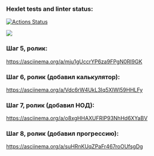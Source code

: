 ### Hexlet tests and linter status:
[![Actions Status](https://github.com/Ser054/java-project-61/workflows/hexlet-check/badge.svg)](https://github.com/Ser054/java-project-61/actions)

<a href="https://codeclimate.com/github/Ser054/java-project-61/maintainability"><img src="https://api.codeclimate.com/v1/badges/70c7c53516e4d4e77b38/maintainability" /></a>

### Шаг 5, ролик:
https://asciinema.org/a/mju1gUccrYP6za9FPgN0RI9GK

### Шаг 6, ролик (добавил калькулятор):
https://asciinema.org/a/Vdc6rW4UkL3Iq5XIWl59HHLFy

### Шаг 7, ролик (добавил НОД):
https://asciinema.org/a/o8xgHHAXUFRIP93NhHd6XYaBV

### Шаг 8, ролик (добавил прогрессию):
https://asciinema.org/a/suHRnKUqZPaFr467roOUfsgDg


